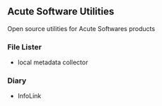 ## Acute Software Utilities

Open source utilities for Acute Softwares products

### File Lister

- local metadata collector

### Diary

- InfoLink
